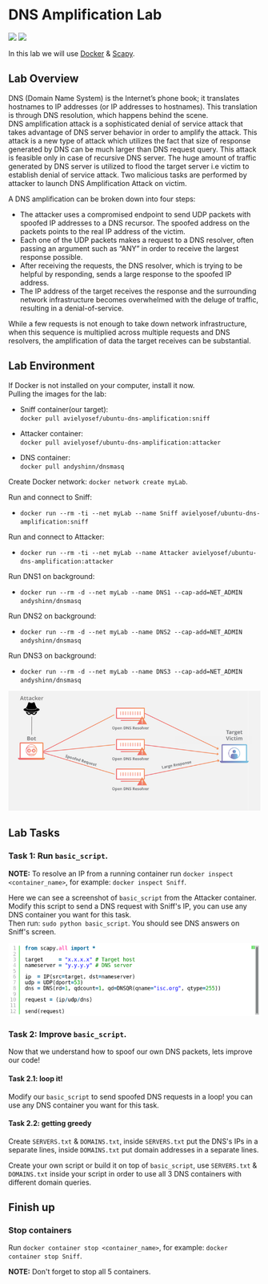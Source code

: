 # DNS Amplification Lab
![](https://img.shields.io/badge/license-Apache--2.0-brightgreen.svg)
![](https://img.shields.io/badge/requirements-Docker-red.svg)  

In this lab we will use [Docker](https://www.docker.com/get-started) & [Scapy](https://scapy.net/).  

## Lab Overview
DNS (Domain Name System) is the Internet’s phone book; it translates hostnames to IP addresses (or IP
addresses to hostnames). This translation is through DNS resolution, which happens behind the scene.  
DNS amplification attack is a sophisticated denial of service attack that takes advantage of DNS server behavior in order to amplify the attack. This attack is a new type of attack which utilizes the fact that size of response generated by DNS can be much larger than DNS request query. This attack is feasible only in case of recursive DNS server. The huge amount of traffic generated by DNS server is utilized to flood the target server i.e victim to establish denial of service attack. Two malicious tasks are performed by attacker to launch DNS Amplification Attack on victim.

A DNS amplification can be broken down into four steps:

- The attacker uses a compromised endpoint to send UDP packets with spoofed IP addresses to a DNS recursor. The spoofed address on the packets points to the real IP address of the victim.
- Each one of the UDP packets makes a request to a DNS resolver, often passing an argument such as “ANY” in order to receive the largest response possible.
- After receiving the requests, the DNS resolver, which is trying to be helpful by responding, sends a large response to the spoofed IP address.
- The IP address of the target receives the response and the surrounding network infrastructure becomes overwhelmed with the deluge of traffic, resulting in a denial-of-service.

While a few requests is not enough to take down network infrastructure, when this sequence is multiplied across multiple requests and DNS resolvers, the amplification of data the target receives can be substantial.  


## Lab Environment  
If Docker is not installed on your computer, install it now.  
Pulling the images for the lab:
- Sniff container(our target):  
`docker pull avielyosef/ubuntu-dns-amplification:sniff` 
- Attacker container:  
`docker pull avielyosef/ubuntu-dns-amplification:attacker`

- DNS container:  
`docker pull andyshinn/dnsmasq`

Create Docker network: `docker network create myLab`.
  
Run and connect to Sniff:  
- `docker run --rm -ti --net myLab --name Sniff avielyosef/ubuntu-dns-amplification:sniff`
  
Run and connect to Attacker:  
- `docker run --rm -ti --net myLab --name Attacker avielyosef/ubuntu-dns-amplification:attacker`  

Run DNS1 on background:  
- `docker run --rm -d --net myLab --name DNS1 --cap-add=NET_ADMIN andyshinn/dnsmasq`

Run DNS2 on background:  
- `docker run --rm -d --net myLab --name DNS2 --cap-add=NET_ADMIN andyshinn/dnsmasq`

Run DNS3 on background:  
- `docker run --rm -d --net myLab --name DNS3 --cap-add=NET_ADMIN andyshinn/dnsmasq`

![](images/explanation.png)

## Lab Tasks

### Task 1: Run `basic_script`.
**NOTE:** To resolve an IP from a running container run `docker inspect <container_name>`, for example: `docker inspect Sniff`. 

Here we can see a screenshot of `basic_script` from the Attacker container.
Modify this script to send a DNS request with Sniff's IP, you can use any DNS container you want for this task.   
Then run: `sudo python basic_script`. You should see DNS answers on Sniff's screen. 

![basic Scapy script](images/basic-DNS-script.png)

### Task 2: Improve `basic_script`.
Now that we understand how to spoof our own DNS packets, lets improve our code!

#### Task 2.1: loop it!
Modify our `basic_script` to send spoofed DNS requests in a loop! you can use any DNS container you want for this task. 

#### Task 2.2: getting greedy

Create `SERVERS.txt` & `DOMAINS.txt`, inside `SERVERS.txt` put the DNS's IPs in a separate lines, inside `DOMAINS.txt` put domain addresses in a separate lines.

Create your own script or build it on top of `basic_script`, use `SERVERS.txt` & `DOMAINS.txt` inside your script in order to use all 3 DNS containers with different domain queries.

## Finish up

### Stop containers
Run `docker container stop <container_name>`, for example: `docker container stop Sniff`.

**NOTE:** Don't forget to stop all 5 containers.